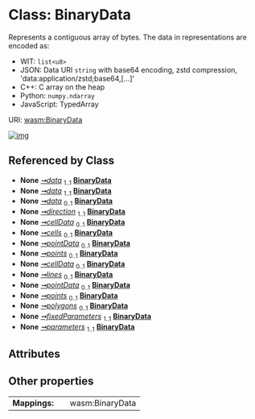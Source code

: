 
# Class: BinaryData

Represents a contiguous array of bytes.
The data in representations are encoded as:

  - WIT: `list<u8>`
  - JSON: Data URI `string` with base64 encoding, zstd compression, 'data:application/zstd;base64,[...]'
  - C++: C array on the heap
  - Python: `numpy.ndarray`
  - JavaScript: TypedArray

URI: [wasm:BinaryData](https://w3id.org/itk/wasmBinaryData)


[![img](https://yuml.me/diagram/nofunky;dir:TB/class/[BinaryFile]++-%20data%201..1>[BinaryData],[BinaryStream]++-%20data%201..1>[BinaryData],[Image]++-%20data%200..1>[BinaryData],[Image]++-%20direction%201..1>[BinaryData],[Mesh]++-%20cellData%200..1>[BinaryData],[Mesh]++-%20cells%200..1>[BinaryData],[Mesh]++-%20pointData%200..1>[BinaryData],[Mesh]++-%20points%200..1>[BinaryData],[PolyData]++-%20cellData%200..1>[BinaryData],[PolyData]++-%20lines%200..1>[BinaryData],[PolyData]++-%20pointData%200..1>[BinaryData],[PolyData]++-%20points%200..1>[BinaryData],[PolyData]++-%20polygons%200..1>[BinaryData],[Transform]++-%20fixedParameters%201..1>[BinaryData],[Transform]++-%20parameters%201..1>[BinaryData],[Transform],[PolyData],[Mesh],[Image],[BinaryStream],[BinaryFile])](https://yuml.me/diagram/nofunky;dir:TB/class/[BinaryFile]++-%20data%201..1>[BinaryData],[BinaryStream]++-%20data%201..1>[BinaryData],[Image]++-%20data%200..1>[BinaryData],[Image]++-%20direction%201..1>[BinaryData],[Mesh]++-%20cellData%200..1>[BinaryData],[Mesh]++-%20cells%200..1>[BinaryData],[Mesh]++-%20pointData%200..1>[BinaryData],[Mesh]++-%20points%200..1>[BinaryData],[PolyData]++-%20cellData%200..1>[BinaryData],[PolyData]++-%20lines%200..1>[BinaryData],[PolyData]++-%20pointData%200..1>[BinaryData],[PolyData]++-%20points%200..1>[BinaryData],[PolyData]++-%20polygons%200..1>[BinaryData],[Transform]++-%20fixedParameters%201..1>[BinaryData],[Transform]++-%20parameters%201..1>[BinaryData],[Transform],[PolyData],[Mesh],[Image],[BinaryStream],[BinaryFile])

## Referenced by Class

 *  **None** *[➞data](binaryFile__data.md)*  <sub>1..1</sub>  **[BinaryData](BinaryData.md)**
 *  **None** *[➞data](binaryStream__data.md)*  <sub>1..1</sub>  **[BinaryData](BinaryData.md)**
 *  **None** *[➞data](image__data.md)*  <sub>0..1</sub>  **[BinaryData](BinaryData.md)**
 *  **None** *[➞direction](image__direction.md)*  <sub>1..1</sub>  **[BinaryData](BinaryData.md)**
 *  **None** *[➞cellData](mesh__cellData.md)*  <sub>0..1</sub>  **[BinaryData](BinaryData.md)**
 *  **None** *[➞cells](mesh__cells.md)*  <sub>0..1</sub>  **[BinaryData](BinaryData.md)**
 *  **None** *[➞pointData](mesh__pointData.md)*  <sub>0..1</sub>  **[BinaryData](BinaryData.md)**
 *  **None** *[➞points](mesh__points.md)*  <sub>0..1</sub>  **[BinaryData](BinaryData.md)**
 *  **None** *[➞cellData](polyData__cellData.md)*  <sub>0..1</sub>  **[BinaryData](BinaryData.md)**
 *  **None** *[➞lines](polyData__lines.md)*  <sub>0..1</sub>  **[BinaryData](BinaryData.md)**
 *  **None** *[➞pointData](polyData__pointData.md)*  <sub>0..1</sub>  **[BinaryData](BinaryData.md)**
 *  **None** *[➞points](polyData__points.md)*  <sub>0..1</sub>  **[BinaryData](BinaryData.md)**
 *  **None** *[➞polygons](polyData__polygons.md)*  <sub>0..1</sub>  **[BinaryData](BinaryData.md)**
 *  **None** *[➞fixedParameters](transform__fixedParameters.md)*  <sub>1..1</sub>  **[BinaryData](BinaryData.md)**
 *  **None** *[➞parameters](transform__parameters.md)*  <sub>1..1</sub>  **[BinaryData](BinaryData.md)**

## Attributes


## Other properties

|  |  |  |
| --- | --- | --- |
| **Mappings:** | | wasm:BinaryData |